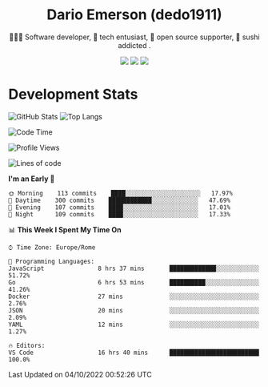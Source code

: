 <div align="center">
  
# Dario Emerson (dedo1911)
👨🏼‍💻 Software developer, 🔧 tech entusiast, 🙌 open source supporter, 🍣 sushi addicted .

[![](https://img.shields.io/badge/-Linkedin-informational?style=for-the-badge&logo=linkedin&logoColor=white&color=2867B2)](http://linkedin.com/in/dedo1911)
[![](https://img.shields.io/badge/-Telegram-informational?style=for-the-badge&logo=telegram&logoColor=white&color=0088cc)](https://t.me/dedo1911)
[![](https://img.shields.io/badge/-Facebook-informational?style=for-the-badge&logo=facebook&logoColor=white&color=3b5998)](https://fb.com/dedo1911)

</div>

# Development Stats

![GitHub Stats](https://github-readme-stats.vercel.app/api?username=dedo1911&hide=&count_private=true&title_color=84cc16&text_color=ffffff&icon_color=84cc16&bg_color=1c1917&hide_border=true&border_radius=0&show_icons=true)
![Top Langs](https://github-readme-stats.vercel.app/api/top-langs/?username=dedo1911&theme=chartreuse-dark&layout=compact)

<!--START_SECTION:waka-->
![Code Time](http://img.shields.io/badge/Code%20Time-987%20hrs%2015%20mins-blue)

![Profile Views](http://img.shields.io/badge/Profile%20Views-1-blue)

![Lines of code](https://img.shields.io/badge/From%20Hello%20World%20I%27ve%20Written-60%20Thousand%20lines%20of%20code-blue)

**I'm an Early 🐤** 

```text
🌞 Morning    113 commits    ████░░░░░░░░░░░░░░░░░░░░░   17.97% 
🌆 Daytime    300 commits    ████████████░░░░░░░░░░░░░   47.69% 
🌃 Evening    107 commits    ████░░░░░░░░░░░░░░░░░░░░░   17.01% 
🌙 Night      109 commits    ████░░░░░░░░░░░░░░░░░░░░░   17.33%

```


📊 **This Week I Spent My Time On** 

```text
⌚︎ Time Zone: Europe/Rome

💬 Programming Languages: 
JavaScript               8 hrs 37 mins       █████████████░░░░░░░░░░░░   51.72% 
Go                       6 hrs 53 mins       ██████████░░░░░░░░░░░░░░░   41.26% 
Docker                   27 mins             ░░░░░░░░░░░░░░░░░░░░░░░░░   2.76% 
JSON                     20 mins             ░░░░░░░░░░░░░░░░░░░░░░░░░   2.09% 
YAML                     12 mins             ░░░░░░░░░░░░░░░░░░░░░░░░░   1.27%

🔥 Editors: 
VS Code                  16 hrs 40 mins      █████████████████████████   100.0%

```


 Last Updated on 04/10/2022 00:52:26 UTC
<!--END_SECTION:waka-->

<!--
**dedo1911/dedo1911** is a ✨ _special_ ✨ repository because its `README.md` (this file) appears on your GitHub profile.

Here are some ideas to get you started:

- 🔭 I’m currently working on ...
- 🌱 I’m currently learning ...
- 👯 I’m looking to collaborate on ...
- 🤔 I’m looking for help with ...
- 💬 Ask me about ...
- 📫 How to reach me: ...
- 😄 Pronouns: ...
- ⚡ Fun fact: ...
-->
